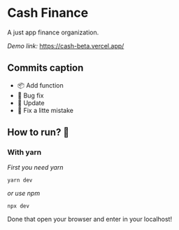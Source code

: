 # Cash Finance
A just app finance organization.

*Demo link:* https://cash-beta.vercel.app/

## Commits caption
- 📦 Add function
- 🐞 Bug fix
- 🔺 Update
- 💫 Fix a litte mistake

## How to run? 🚀
### With yarn
*First you need yarn*
```
yarn dev
```
*or use npm*
```
npx dev
```

Done that open your browser and enter in your localhost!
